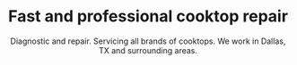 ---
layout: index
keyword: Cooktop repair
title: Fast and professional cooktop repair
subtitle: "Diagnostic and repair. Servicing all brands of cooktops. We work in Dallas, TX and surrounding areas."
---